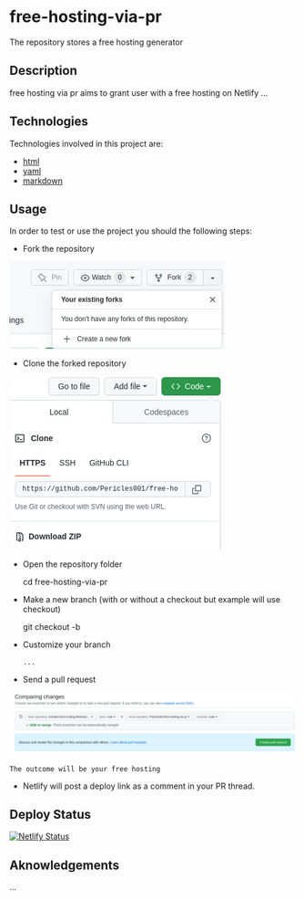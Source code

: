 # free-hosting-via-pr

The repository stores a free hosting generator

## Description

free hosting via pr aims to grant user with a free hosting on Netlify ...

## Technologies

Technologies involved in this project are:
* [html](https://developer.mozilla.org/fr/docs/Web/HTML)
* [yaml](https://yaml.org/)
* [markdown](https://www.markdownguide.org/basic-syntax/)

## Usage

In order to test or use the project you should the following steps:

* Fork the repository

![fork ](./images/fork.png)

* Clone the forked repository

![clone ](./images/clone.png)

* Open the repository folder

    

    cd free-hosting-via-pr
  
* Make a new branch (with or without a checkout but example will use checkout)


    git checkout -b <new branch name>

* Customize your branch


      ...
  
* Send a pull request

![pull request](./images/pull_request.png)

    The outcome will be your free hosting

  
*  Netlify will post a deploy link as a comment in your PR thread.



## Deploy Status
[![Netlify Status](https://api.netlify.com/api/v1/badges/f7ed0fa8-4cf0-429b-bea5-95d9c83b8391/deploy-status)](https://app.netlify.com/sites/free-hosting-via-pr/deploys)

## Aknowledgements

...
